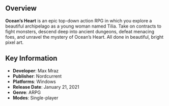 ## Overview

**Ocean’s Heart** is an epic top-down action RPG in which you explore a beautiful archipelago as a young woman named Tilia. Take on contracts to fight monsters, descend deep into ancient dungeons, defeat menacing foes, and unravel the mystery of Ocean’s Heart. All done in beautiful, bright pixel art.

## Key Information

- **Developer**: Max Mraz
- **Publisher**: Nordcurrent
- **Platforms**: Windows
- **Release Date**: January 21, 2021
- **Genre**: ARPG
- **Modes**: Single-player